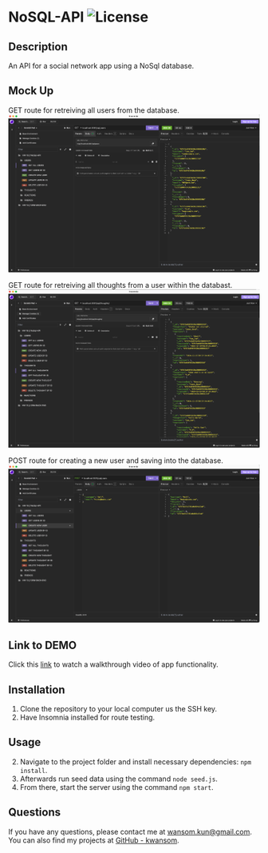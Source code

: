 # NoSQL-API ![License](https://img.shields.io/badge/license-NONE-blue.svg)

## Description

An API for a social network app using a NoSql database.

## Mock Up

GET route for retreiving all users from the database.
![ALL USERS](./assets/getusers.png)

GET route for retreiving all thoughts from a user within the databast.
![ALL THOUGHTS](./assets/getthoughts.png)

POST route for creating a new user and saving into the database.
![NEW USER](./assets/postroute.png)

## Link to DEMO
Click this [link]() to watch a walkthrough video of app functionality.

## Installation
1. Clone the repository to your local computer us the SSH key. 
2. Have Insomnia installed for route testing.

## Usage
2. Navigate to the project folder and install necessary dependencies: `npm install`.
3. Afterwards run seed data using the command `node seed.js`.
4. From there, start the server using the command `npm start`.

## Questions

If you have any questions, please contact me at [wansom.kun@gmail.com](mailto:wansom.kun@gmail.com).
You can also find my projects at [GitHub - kwansom](https://github.com/kwansom).